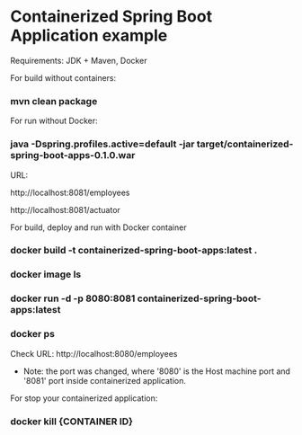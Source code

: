 # Containerized Spring Boot Application example

Requirements: JDK + Maven, Docker


For build without containers:

### mvn clean package

For run without Docker:

### java -Dspring.profiles.active=default -jar target/containerized-spring-boot-apps-0.1.0.war

URL:

http://localhost:8081/employees

http://localhost:8081/actuator


For build, deploy and run with Docker container

### docker build -t containerized-spring-boot-apps:latest .
### docker image ls
### docker run -d -p 8080:8081 containerized-spring-boot-apps:latest
### docker ps

Check URL: http://localhost:8080/employees

 * Note: the port was changed, where '8080' is the Host machine port and '8081' port inside containerized application.

For stop your containerized application:
### docker kill {CONTAINER ID}

